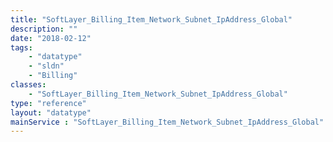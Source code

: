 ```yaml
---
title: "SoftLayer_Billing_Item_Network_Subnet_IpAddress_Global"
description: ""
date: "2018-02-12"
tags:
    - "datatype"
    - "sldn"
    - "Billing"
classes:
    - "SoftLayer_Billing_Item_Network_Subnet_IpAddress_Global"
type: "reference"
layout: "datatype"
mainService : "SoftLayer_Billing_Item_Network_Subnet_IpAddress_Global"
---
```

